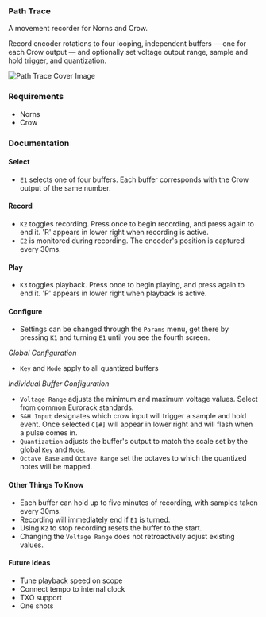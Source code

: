 ### Path Trace

A movement recorder for Norns and Crow. 

Record encoder rotations to four looping, independent buffers — one for each Crow output — and optionally set voltage output range, sample and hold trigger, and quantization.

![Path Trace Cover Image](https://github.com/brokyo/path-trace/blob/main/cover.png?raw=true)

### Requirements
- Norns
- Crow

### Documentation
#### Select
- `E1` selects one of four buffers. Each buffer corresponds with the Crow output of the same number.
#### Record
- `K2` toggles recording. Press once to begin recording, and press again to end it. 'R' appears in lower right when recording is active.
- `E2` is monitored during recording. The encoder's position is captured every 30ms.
#### Play
- `K3` toggles playback. Press once to begin playing, and press again to end it. 'P' appears in lower right when playback is active.
#### Configure
- Settings can be changed through the `Params` menu, get there by pressing `K1` and turning `E1` until you see the fourth screen.

*Global Configuration*
- `Key` and `Mode` apply to all quantized buffers 

*Individual Buffer Configuration*
- `Voltage Range` adjusts the minimum and maximum voltage values. Select from common Eurorack standards.
- `S&H Input` designates which crow input will trigger a sample and hold event. Once selected `C[#]` will appear in lower right and will flash when a pulse comes in.
- `Quantization` adjusts the buffer's output to match the scale set by the global `Key` and `Mode`.
- `Octave Base` and `Octave Range` set the octaves to which the quantized notes will be mapped.

#### Other Things To Know
-  Each buffer can hold up to five minutes of recording, with samples taken every 30ms. 
- Recording will immediately end if `E1` is turned.
- Using `K2` to stop recording resets the buffer to the start.
- Changing the `Voltage Range` does not retroactively adjust existing values.

#### Future Ideas
- Tune playback speed on scope 
- Connect tempo to internal clock
- TXO support
- One shots